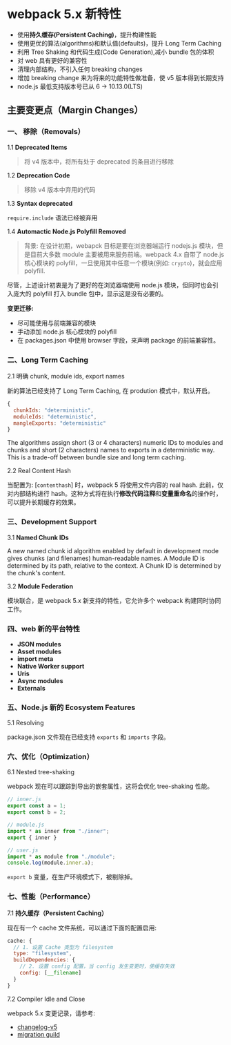 
# webpack 5.x 新特性

- 使用**持久缓存(Persistent Caching)**，提升构建性能
- 使用更优的算法(algorithms)和默认值(defaults)，提升 Long Term Caching
- 利用 Tree Shaking 和代码生成(Code Generation),减小 bundle 包的体积
- 对 web 具有更好的兼容性
- 清理内部结构，不引入任何 breaking changes
- 增加 breaking change 来为将来的功能特性做准备，使 v5 版本得到长期支持
- node.js 最低支持版本号已从 6 -> 10.13.0(LTS)



## 主要变更点（Margin Changes）

### 一、 移除（Removals）

1.1 **Deprecated Items**

> 将 v4 版本中，将所有处于 deprecated 的条目进行移除

1.2 **Deprecation Code**

> 移除 v4 版本中弃用的代码

1.3 **Syntax deprecated**

`require.include` 语法已经被弃用

1.4 **Automactic Node.js Polyfill Removed**

> 背景: 在设计初期，webapck 目标是要在浏览器端运行 nodejs.js 模块，但是目前大多数 module 主要被用来服务前端。webpack 4.x 自带了 node.js 核心模块的 polyfill，一旦使用其中任意一个模块(例如: `crypto`)，就会应用 polyfill.

尽管，上述设计初衷是为了更好的在浏览器端使用 node.js 模块，但同时也会引入庞大的 polyfill 打入 bundle 包中，显示这是没有必要的。

**变更迁移:**

- 尽可能使用与前端兼容的模块
- 手动添加 node.js 核心模块的 polyfill
- 在 packages.json 中使用 browser 字段，来声明 package 的前端兼容性。
### 二、Long Term Caching

2.1 明确 chunk, module ids, export names

新的算法已经支持了 Long Term Caching, 在 prodution 模式中，默认开启。

```js
{
  chunkIds: "deterministic",
  moduleIds: "deterministic",
  mangleExports: "deterministic"
}
```

The algorithms assign short (3 or 4 characters) numeric IDs to modules and chunks and short (2 characters) names to exports in a deterministic way. This is a trade-off between bundle size and long term caching.


2.2 Real Content Hash

当配置为: [`contenthash`] 时，webpack 5 将使用文件内容的 real hash. 此前，仅对内部结构进行 hash。这种方式将在执行**修改代码注释**和**变量重命名**的操作时，可以提升长期缓存的效果。


### 三、Development Support

3.1 **Named Chunk IDs**

A new named chunk id algorithm enabled by default in development mode gives chunks (and filenames) human-readable names. A Module ID is determined by its path, relative to the context. A Chunk ID is determined by the chunk's content.

3.2 **Module Federation**

模块联合，是 webpack 5.x 新支持的特性，它允许多个 webpack 构建同时协同工作。

### 四、web 新的平台特性

- **JSON modules**
- **Asset modules**
- **import meta**
- **Native Worker support**
- **Uris**
- **Async modules**
- **Externals**


### 五、Node.js 新的 Ecosystem Features

5.1 Resolving

package.json 文件现在已经支持 `exports` 和 `imports` 字段。


### 六、优化（Optimization）


6.1 Nested tree-shaking

webpack 现在可以跟踪到导出的嵌套属性，这将会优化 tree-shaking 性能。

```js
// inner.js
export const a = 1;
export const b = 2;

// module.js
import * as inner from "./inner";
export { inner }

// user.js
import * as module from "./module";
console.log(module.inner.a);
```

`export b` 变量，在生产环境模式下，被剔除掉。



### 七、性能（Performance）

7.1 **持久缓存（Persistent Caching）**

现在有一个 cache 文件系统，可以通过下面的配置启用:

```js
cache: {
  // 1. 设置 Cache 类型为 filesystem
  type: "filesystem",
  buildDependencies: {
    // 2. 设置 config 配置，当 config 发生变更时，使缓存失效
    config: [__filename]
  }
}
```

7.2 Compiler Idle and Close




webpack 5.x 变更记录，请参考: 

- [changelog-v5](https://github.com/webpack/changelog-v5/blob/master/README.md)
- [migration guild](https://github.com/webpack/changelog-v5/blob/master/MIGRATION%20GUIDE.md)